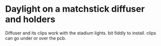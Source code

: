 # Daylight on a matchstick diffuser and holders
Diffuser and its clips work with the stadium lights. bit fiddly to install. clips can go under or over the pcb.
